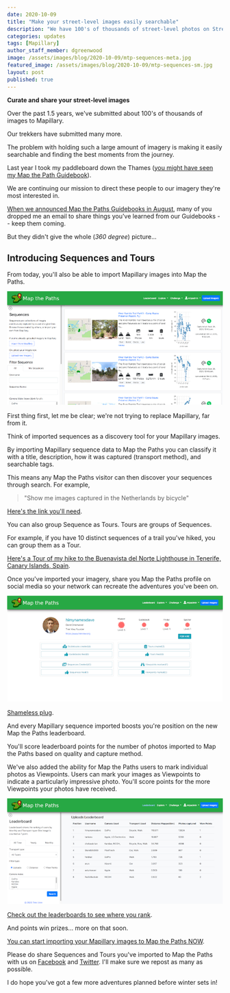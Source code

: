 ```yaml
---
date: 2020-10-09
title: "Make your street-level images easily searchable"
description: "We have 100's of thousands of street-level photos on Street View, Mapillary, and other places on the web. Here's how we manage them."
categories: updates
tags: [Mapillary]
author_staff_member: dgreenwood
image: /assets/images/blog/2020-10-09/mtp-sequences-meta.jpg
featured_image: /assets/images/blog/2020-10-09/mtp-sequences-sm.jpg
layout: post
published: true
---
```


**Curate and share your street-level images**

Over the past 1.5 years, we've submitted about 100's of thousands of images to Mapillary.

Our trekkers have submitted many more.

The problem with holding such a large amount of imagery is making it easily searchable and finding the best moments from the journey.

Last year I took my paddleboard down the Thames ([you might have seen my Map the Path Guidebook](https://mtp.trekview.org/guidebook/b27cb503-89f7-4e75-8fd0-9ba11444e8fb/detail/)). 

We are continuing our mission to direct these people to our imagery they're most interested in.

[When we announced Map the Paths Guidebooks in August](/blog/2020/map-the-paths-guidebooks), many of you dropped me an email to share things you've learned from our Guidebooks -- keep them coming.

But they didn't give the whole (_360 degree_) picture...

## Introducing Sequences and Tours

From today, you'll also be able to import Mapillary images into Map the Paths.

<img class="img-fluid" src="/assets/images/blog/2020-10-09/mtp-sequences-sm.jpg" alt="Map the Paths Sequences" title="Map the Paths Sequences" />

First thing first, let me be clear; we're not trying to replace Mapillary, far from it.

Think of imported sequences as a discovery tool for your Mapillary images.

By importing Mapillary sequence data to Map the Paths you can classify it with a title, description, how it was captured (transport method), and searchable tags.

This means any Map the Paths visitor can then discover your sequences through search. For example,

> "Show me images captured in the Netherlands by bicycle"

[Here's the link you'll need](https://mtp.trekview.org/sequence/list?page=1&username=&name=&transport_type=12&tag=netherlands).

You can also group Sequence as Tours. Tours are groups of Sequences.

For example, if you have 10 distinct sequences of a trail you've hiked, you can group them as a Tour.

[Here's a Tour of my hike to the Buenavista del Norte Lighthouse in Tenerife, Canary Islands, Spain](https://mtp.trekview.org/tour/69cca732-1400-4392-b04a-5be19bf524a4/detail).

Once you've imported your imagery, share you Map the Paths profile on social media so your network can recreate the adventures you've been on.

<img class="img-fluid" src="/assets/images/blog/2020-10-09/mtp-user-profile-himynamesdave.jpg" alt="David Greenwood Map the Paths" title="David Greenwood Map the Paths" />

[Shameless plug](https://mtp.trekview.org/user/himynamesdave/profile/).

And every Mapillary sequence imported boosts you're position on the new Map the Paths leaderboard.

You'll score leaderboard points for the number of photos imported to Map the Paths based on quality and capture method.

We've also added the ability for Map the Paths users to mark individual photos as Viewpoints. Users can mark your images as Viewpoints to indicate a particularly impressive photo. You'll score points for the more Viewpoints your photos have received.

<img class="img-fluid" src="/assets/images/blog/2020-10-09/mtp-leaderboard.jpg" alt="Map the Paths leaderboards" title="Map the Paths leaderboards" />

[Check out the leaderboards to see where you rank](https://mtp.trekview.org/leaderboard/).

And points win prizes... more on that soon.

[You can start importing your Mapillary images to Map the Paths NOW](https://mtp.trekview.org/sequence/import-sequence).

Please do share Sequences and Tours you've imported to Map the Paths with us on [Facebook](https://www.facebook.com/trekview/) and [Twitter](https://twitter.com/trekview). I'll make sure we repost as many as possible.

I do hope you've got a few more adventures planned before winter sets in!